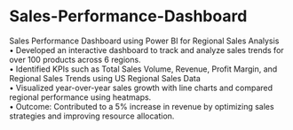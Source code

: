 # Sales-Performance-Dashboard
Sales Performance Dashboard using Power BI for Regional Sales Analysis
<br>
• Developed an interactive dashboard to track and analyze sales trends for over 100 products across 6 regions.
<br>
• Identified KPIs such as Total Sales Volume, Revenue, Profit Margin, and Regional Sales Trends using US
Regional Sales Data
<br>
• Visualized year-over-year sales growth with line charts and compared regional performance using heatmaps.
<br>
• Outcome: Contributed to a 5% increase in revenue by optimizing sales strategies and improving resource
allocation.
